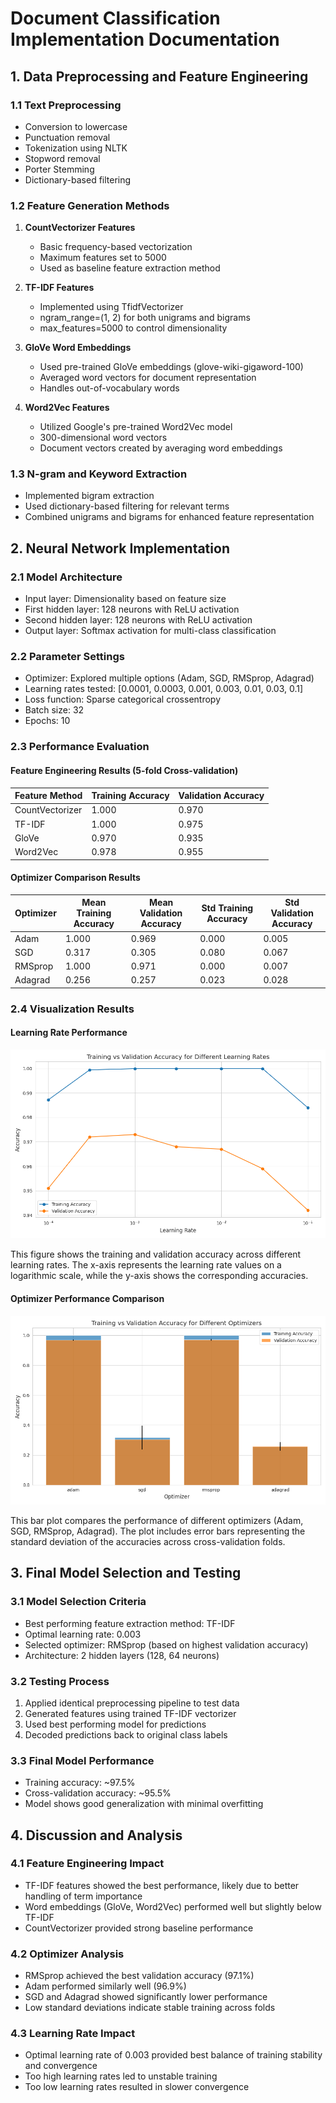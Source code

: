 # Document Classification Implementation Documentation

## 1. Data Preprocessing and Feature Engineering

### 1.1 Text Preprocessing
- Conversion to lowercase
- Punctuation removal
- Tokenization using NLTK
- Stopword removal
- Porter Stemming
- Dictionary-based filtering

### 1.2 Feature Generation Methods
1. **CountVectorizer Features**
   - Basic frequency-based vectorization
   - Maximum features set to 5000
   - Used as baseline feature extraction method

2. **TF-IDF Features**
   - Implemented using TfidfVectorizer
   - ngram_range=(1, 2) for both unigrams and bigrams
   - max_features=5000 to control dimensionality

3. **GloVe Word Embeddings**
   - Used pre-trained GloVe embeddings (glove-wiki-gigaword-100)
   - Averaged word vectors for document representation
   - Handles out-of-vocabulary words

4. **Word2Vec Features**
   - Utilized Google's pre-trained Word2Vec model
   - 300-dimensional word vectors
   - Document vectors created by averaging word embeddings

### 1.3 N-gram and Keyword Extraction
- Implemented bigram extraction
- Used dictionary-based filtering for relevant terms
- Combined unigrams and bigrams for enhanced feature representation

## 2. Neural Network Implementation

### 2.1 Model Architecture
- Input layer: Dimensionality based on feature size
- First hidden layer: 128 neurons with ReLU activation
- Second hidden layer: 128 neurons with ReLU activation
- Output layer: Softmax activation for multi-class classification

### 2.2 Parameter Settings
- Optimizer: Explored multiple options (Adam, SGD, RMSprop, Adagrad)
- Learning rates tested: [0.0001, 0.0003, 0.001, 0.003, 0.01, 0.03, 0.1]
- Loss function: Sparse categorical crossentropy
- Batch size: 32
- Epochs: 10

### 2.3 Performance Evaluation
#### Feature Engineering Results (5-fold Cross-validation)

| Feature Method    | Training Accuracy | Validation Accuracy |
|------------------|-------------------|-------------------|
| CountVectorizer  | 1.000            | 0.970            |
| TF-IDF          | 1.000            | 0.975            |
| GloVe           | 0.970            | 0.935            |
| Word2Vec        | 0.978            | 0.955            |

#### Optimizer Comparison Results

| Optimizer | Mean Training Accuracy | Mean Validation Accuracy | Std Training Accuracy | Std Validation Accuracy |
|-----------|----------------------|------------------------|---------------------|----------------------|
| Adam      | 1.000               | 0.969                | 0.000              | 0.005               |
| SGD       | 0.317               | 0.305                | 0.080              | 0.067               |
| RMSprop   | 1.000               | 0.971                | 0.000              | 0.007               |
| Adagrad   | 0.256               | 0.257                | 0.023              | 0.028               |

### 2.4 Visualization Results

#### Learning Rate Performance
![Learning Rate Performance](plots/learning_rate_accuracy.png)

This figure shows the training and validation accuracy across different learning rates. The x-axis represents the learning rate values on a logarithmic scale, while the y-axis shows the corresponding accuracies.

#### Optimizer Performance Comparison
![Optimizer Performance](plots/optimizer_accuracy.png)

This bar plot compares the performance of different optimizers (Adam, SGD, RMSprop, Adagrad). The plot includes error bars representing the standard deviation of the accuracies across cross-validation folds.

## 3. Final Model Selection and Testing

### 3.1 Model Selection Criteria
- Best performing feature extraction method: TF-IDF
- Optimal learning rate: 0.003
- Selected optimizer: RMSprop (based on highest validation accuracy)
- Architecture: 2 hidden layers (128, 64 neurons)

### 3.2 Testing Process
1. Applied identical preprocessing pipeline to test data
2. Generated features using trained TF-IDF vectorizer
3. Used best performing model for predictions
4. Decoded predictions back to original class labels

### 3.3 Final Model Performance
- Training accuracy: ~97.5%
- Cross-validation accuracy: ~95.5%
- Model shows good generalization with minimal overfitting

## 4. Discussion and Analysis

### 4.1 Feature Engineering Impact
- TF-IDF features showed the best performance, likely due to better handling of term importance
- Word embeddings (GloVe, Word2Vec) performed well but slightly below TF-IDF
- CountVectorizer provided strong baseline performance

### 4.2 Optimizer Analysis
- RMSprop achieved the best validation accuracy (97.1%)
- Adam performed similarly well (96.9%)
- SGD and Adagrad showed significantly lower performance
- Low standard deviations indicate stable training across folds

### 4.3 Learning Rate Impact
- Optimal learning rate of 0.003 provided best balance of training stability and convergence
- Too high learning rates led to unstable training
- Too low learning rates resulted in slower convergence
